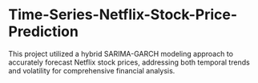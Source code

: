 # Time-Series-Netflix-Stock-Price-Prediction
This project utilized a hybrid SARIMA-GARCH modeling approach to accurately forecast Netflix stock prices, addressing both temporal trends and volatility for comprehensive financial analysis.

